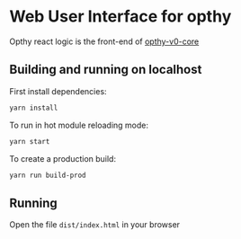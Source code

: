 # Web User Interface for opthy

Opthy react logic is the front-end of [opthy-v0-core](https://github.com/opthydefi/opthy-v0-core/)

## Building and running on localhost

First install dependencies:

```sh
yarn install
```

To run in hot module reloading mode:

```sh
yarn start
```

To create a production build:

```sh
yarn run build-prod
```

## Running

Open the file `dist/index.html` in your browser


